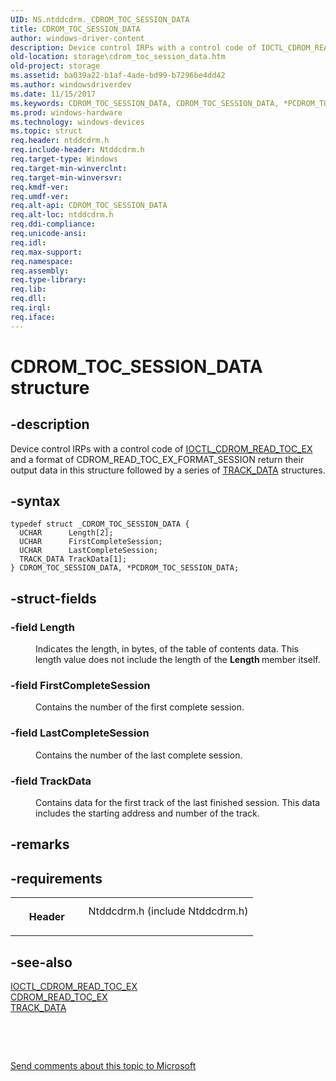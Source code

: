 ```yaml
---
UID: NS.ntddcdrm._CDROM_TOC_SESSION_DATA
title: CDROM_TOC_SESSION_DATA
author: windows-driver-content
description: Device control IRPs with a control code of IOCTL_CDROM_READ_TOC_EX and a format of CDROM_READ_TOC_EX_FORMAT_SESSION return their output data in this structure followed by a series of TRACK_DATA structures.
old-location: storage\cdrom_toc_session_data.htm
old-project: storage
ms.assetid: ba039a22-b1af-4ade-bd99-b7296be4dd42
ms.author: windowsdriverdev
ms.date: 11/15/2017
ms.keywords: CDROM_TOC_SESSION_DATA, CDROM_TOC_SESSION_DATA, *PCDROM_TOC_SESSION_DATA
ms.prod: windows-hardware
ms.technology: windows-devices
ms.topic: struct
req.header: ntddcdrm.h
req.include-header: Ntddcdrm.h
req.target-type: Windows
req.target-min-winverclnt: 
req.target-min-winversvr: 
req.kmdf-ver: 
req.umdf-ver: 
req.alt-api: CDROM_TOC_SESSION_DATA
req.alt-loc: ntddcdrm.h
req.ddi-compliance: 
req.unicode-ansi: 
req.idl: 
req.max-support: 
req.namespace: 
req.assembly: 
req.type-library: 
req.lib: 
req.dll: 
req.irql: 
req.iface: 
---
```


# CDROM_TOC_SESSION_DATA structure



## -description
<p>Device control IRPs with a control code of <a href="..\ntddcdrm\ni-ntddcdrm-ioctl-cdrom-read-toc-ex.md">IOCTL_CDROM_READ_TOC_EX</a> and a format of CDROM_READ_TOC_EX_FORMAT_SESSION return their output data in this structure followed by a series of <a href="..\ntddcdrm\ns-ntddcdrm--track-data.md">TRACK_DATA</a> structures. </p>


## -syntax

````
typedef struct _CDROM_TOC_SESSION_DATA {
  UCHAR      Length[2];
  UCHAR      FirstCompleteSession;
  UCHAR      LastCompleteSession;
  TRACK_DATA TrackData[1];
} CDROM_TOC_SESSION_DATA, *PCDROM_TOC_SESSION_DATA;
````


## -struct-fields
<dl>

### -field Length

<dd>
<p>Indicates the length, in bytes, of the table of contents data. This length value does not include the length of the <b>Length </b>member itself. </p>
</dd>

### -field FirstCompleteSession

<dd>
<p>Contains the number of the first complete session. </p>
</dd>

### -field LastCompleteSession

<dd>
<p>Contains the number of the last complete session. </p>
</dd>

### -field TrackData

<dd>
<p>Contains data for the first track of the last finished session. This data includes the starting address and number of the track.</p>
</dd>
</dl>

## -remarks


## -requirements
<table>
<tr>
<th width="30%">
<p>Header</p>
</th>
<td width="70%">
<dl>
<dt>Ntddcdrm.h (include Ntddcdrm.h)</dt>
</dl>
</td>
</tr>
</table>

## -see-also
<dl>
<dt>
<a href="..\ntddcdrm\ni-ntddcdrm-ioctl-cdrom-read-toc-ex.md">IOCTL_CDROM_READ_TOC_EX</a>
</dt>
<dt>
<a href="..\ntddcdrm\ns-ntddcdrm--cdrom-read-toc-ex.md">CDROM_READ_TOC_EX</a>
</dt>
<dt>
<a href="..\ntddcdrm\ns-ntddcdrm--track-data.md">TRACK_DATA</a>
</dt>
</dl>
<p> </p>
<p> </p>
<p><a href="mailto:wsddocfb@microsoft.com?subject=Documentation%20feedback [storage\storage]:%20CDROM_TOC_SESSION_DATA structure%20 RELEASE:%20(11/15/2017)&amp;body=%0A%0APRIVACY STATEMENT%0A%0AWe use your feedback to improve the documentation. We don't use your email address for any other purpose, and we'll remove your email address from our system after the issue that you're reporting is fixed. While we're working to fix this issue, we might send you an email message to ask for more info. Later, we might also send you an email message to let you know that we've addressed your feedback.%0A%0AFor more info about Microsoft's privacy policy, see http://privacy.microsoft.com/en-us/default.aspx." title="Send comments about this topic to Microsoft">Send comments about this topic to Microsoft</a></p>
